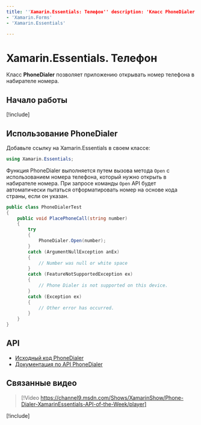 ```yaml
---
title: ''Xamarin.Essentials: Телефон'' description: 'Класс PhoneDialer в Xamarin.Essentials позволяет приложению открывать номер телефона в набирателе номера' ms.assetid: author: ms.custom: ms.author: ms.date: no-loc:
- 'Xamarin.Forms'
- 'Xamarin.Essentials'

---
```


# <a name="xamarinessentials-phone-dialer"></a>Xamarin.Essentials. Телефон

Класс **PhoneDialer** позволяет приложению открывать номер телефона в набирателе номера.

## <a name="get-started"></a>Начало работы

[!include[](~/essentials/includes/get-started.md)]

## <a name="using-phone-dialer"></a>Использование PhoneDialer

Добавьте ссылку на Xamarin.Essentials в своем классе:

```csharp
using Xamarin.Essentials;
```

Функция PhoneDialer выполняется путем вызова метода `Open` с использованием номера телефона, который нужно открыть в набирателе номера. При запросе команды `Open` API будет автоматически пытаться отформатировать номер на основе кода страны, если он указан.

```csharp
public class PhoneDialerTest
{
    public void PlacePhoneCall(string number)
    {
        try
        {
            PhoneDialer.Open(number);
        }
        catch (ArgumentNullException anEx)
        {
            // Number was null or white space
        }
        catch (FeatureNotSupportedException ex)
        {
            // Phone Dialer is not supported on this device.
        }
        catch (Exception ex)
        {
            // Other error has occurred.
        }
    }
}
```

## <a name="api"></a>API

- [Исходный код PhoneDialer](https://github.com/xamarin/Essentials/tree/master/Xamarin.Essentials/PhoneDialer)
- [Документация по API PhoneDialer](xref:Xamarin.Essentials.PhoneDialer)

## <a name="related-video"></a>Связанные видео

> [!Video https://channel9.msdn.com/Shows/XamarinShow/Phone-Dialer-XamarinEssentials-API-of-the-Week/player]

[!include[](~/essentials/includes/xamarin-show-essentials.md)]
